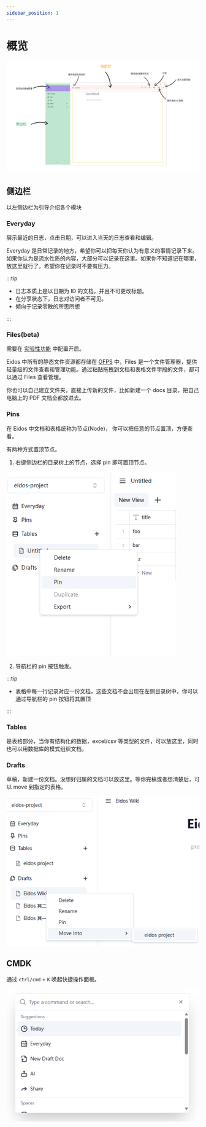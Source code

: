 ```yaml
---
sidebar_position: 1
---
```


# 概览

![Alt text](image-2.png)

## 侧边栏

以左侧边栏为引导介绍各个模块

### Everyday

展示最近的日志，点击日期，可以进入当天的日志查看和编辑。

Everyday 是日常记录的地方，希望你可以把每天你认为有意义的事情记录下来。如果你认为是流水性质的内容，大部分可以记录在这里。如果你不知道记在哪里，放这里就行了。希望你在记录时不要有压力。

:::tip

- 日志本质上是以日期为 ID 的文档，并且不可更改标题。
- 在分享状态下，日志对访问者不可见。
- 倾向于记录零散的所思所想

:::

### Files(beta)

需要在 [实验性功能](https://eidos.space/settings/experiment) 中配置开启。

Eidos 中所有的静态文件资源都存储在 [OFPS](/faq/how-data-store) 中，Files 是一个文件管理器，提供轻量级的文件查看和管理功能。通过粘贴拖拽到文档和表格文件字段的文件，都可以通过 Files 查看管理。

你也可以自己建立文件夹，直接上传新的文件，比如新建一个 docs 目录，把自己电脑上的 PDF 文档全都放进去。

### Pins

在 Eidos 中文档和表格统称为节点(Node)， 你可以把任意的节点置顶，方便查看。

有两种方式置顶节点。

1. 右键侧边栏的目录树上的节点，选择 pin 即可置顶节点。

![Alt text](image.png)

2. 导航栏的 pin 按钮触发。

:::tip

- 表格中每一行记录对应一份文档，这些文档不会出现在左侧目录树中，你可以通过导航栏的 pin 按钮将其置顶

:::

### Tables

是表格部分，当你有结构化的数据，excel/csv 等类型的文件，可以放这里，同时也可以用数据库的模式组织文档。

### Drafts

草稿，新建一份文档。没想好归属的文档可以放这里。等你完稿或者想清楚后，可以 move 到指定的表格。

![Alt text](image-1.png)

## CMDK

通过 `ctrl/cmd` + `K` 唤起快捷操作面板。

![Alt text](image-3.png)
